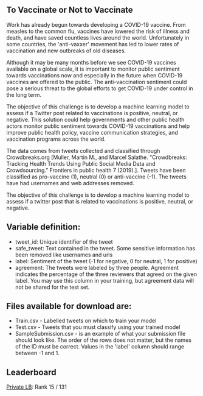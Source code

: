 ## To Vaccinate or Not to Vaccinate
Work has already begun towards developing a COVID-19 vaccine. From measles to the common flu, vaccines have lowered the risk of illness and death, and have saved countless lives around the world. Unfortunately in some countries, the 'anti-vaxxer' movement has led to lower rates of vaccination and new outbreaks of old diseases.

Although it may be many months before we see COVID-19 vaccines available on a global scale, it is important to monitor public sentiment towards vaccinations now and especially in the future when COVID-19 vaccines are offered to the public. The anti-vaccination sentiment could pose a serious threat to the global efforts to get COVID-19 under control in the long term.

The objective of this challenge is to develop a machine learning model to assess if a Twitter post related to vaccinations is positive, neutral, or negative. This solution could help governments and other public health actors monitor public sentiment towards COVID-19 vaccinations and help improve public health policy, vaccine communication strategies, and vaccination programs across the world.

The data comes from tweets collected and classified through Crowdbreaks.org [Muller, Martin M., and Marcel Salathe. "Crowdbreaks: Tracking Health Trends Using Public Social Media Data and Crowdsourcing." Frontiers in public health 7 (2019).]. Tweets have been classified as pro-vaccine (1), neutral (0) or anti-vaccine (-1). The tweets have had usernames and web addresses removed.

The objective of this challenge is to develop a machine learning model to assess if a twitter post that is related to vaccinations is positive, neutral, or negative.

## Variable definition:
* tweet_id: Unique identifier of the tweet
* safe_tweet: Text contained in the tweet. Some sensitive information has been removed like usernames and urls
* label: Sentiment of the tweet (-1 for negative, 0 for neutral, 1 for positive)
* agreement: The tweets were labeled by three people. Agreement indicates the percentage of the three reviewers that agreed on the given label. You may use this column in your training, but agreement data will not be shared for the test set.

## Files available for download are:
* Train.csv - Labelled tweets on which to train your model
* Test.csv - Tweets that you must classify using your trained model
* SampleSubmission.csv - is an example of what your submission file should look like. The order of the rows does not matter, but the names of the ID must be correct. Values in the 'label' column should range between -1 and 1.

## Leaderboard
[Private LB](https://zindi.africa/hackathons/to-vaccinate-or-not-to-vaccinate-its-not-a-question/leaderboard): Rank 15 / 131
